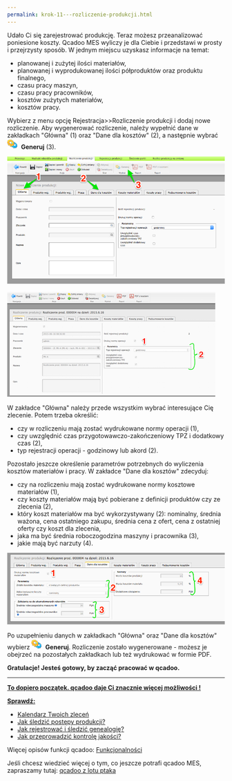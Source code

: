 ```yaml
---
permalink: krok-11---rozliczenie-produkcji.html
---
```

Udało Ci się zarejestrować produkcję. Teraz możesz przeanalizować poniesione koszty. Qcadoo MES wyliczy je dla Ciebie i przedstawi w prosty i przejrzysty sposób. W jednym miejscu uzyskasz informacje na temat:

- planowanej i zużytej ilości materiałów,
- planowanej i wyprodukowanej ilości półproduktów oraz produktu finalnego,
- czasu pracy maszyn,
- czasu pracy pracowników,
- kosztów zużytych materiałów,
- kosztów pracy.

  
 Wybierz z menu opcję Rejestracja\>\>Rozliczenie produkcji i dodaj nowe rozliczenie. Aby wygenerować rozliczenie, należy wypełnić dane w zakładkach "Główna" (1) oraz "Dane dla kosztów" (2), a następnie wybrać&nbsp; ![Generuj](/images/generateIcon24.png)&nbsp; **Generuj** (3).  
  

[![](/images/rozliczenie_produkcji.png)](/images/rozliczenie_produkcji.png)
  

[![](/images/glowna.png)](/images/glowna.png)
  
  
W zakładce "Główna" należy przede wszystkim wybrać interesujące Cię zlecenie. Potem trzeba określić:  

- czy w rozliczeniu mają zostać wydrukowane normy operacji (1),
- czy uwzględnić czas przygotowawczo-zakończeniowy TPZ i dodatkowy czas (2),
- typ rejestracji operacji - godzinowy lub akord (2).
&nbsp;  
  
  
  
  
Pozostało jeszcze określenie parametrów potrzebnych do wyliczenia kosztów materiałów i pracy. W zakładce "Dane dla kosztów" zdecyduj:  

- czy na rozliczeniu mają zostać wydrukowane normy kosztowe materiałów (1),
- czy koszty materiałów mają być pobierane z definicji produktów czy ze zlecenia (2),
- który koszt materiałów ma być wykorzystywany (2): nominalny, średnia ważona, cena ostatniego zakupu, średnia cena z ofert, cena z ostatniej oferty czy koszt dla zlecenia,
- jaka ma być średnia roboczogodzina maszyny i pracownika (3),
- jakie mają być narzuty (4).  

[![](/images/dane_kosztow.png)](/images/dane_kosztow.png)

  

Po uzupełnieniu danych w zakładkach "Główna" oraz "Dane dla kosztów"&nbsp; wybierz ![Generuj](/images/generateIcon24.png)&nbsp; **Generuj**. Rozliczenie zostało wygenerowane - możesz je obejrzeć na pozostałych zakładkach lub też wydrukować w formie PDF.

  
  
  
**Gratulacje! Jesteś gotowy, by zacząć pracować w qcadoo.**
* * *

**<u>To dopiero początek. qcadoo daje Ci znacznie więcej możliwości !</u>**

**<u>Sprawdź:</u>**

- [Kalendarz Twoich zleceń](/kalendarz-zlecen)
- [Jak śledzić postępy produkcji?](/rejestracja)
- [Jak rejestrować i śledzić genealogię?](/genealogia)
- [Jak przeprowadzić kontrolę jakości?](/kontrola-jakosci)

Więcej opisów funkcji qcadoo:&nbsp;[Funkcjonalności](/funkcjonalnosci)

Jeśli chcesz wiedzieć więcej o tym, co jeszcze potrafi qcadoo MES, zapraszamy tutaj: [qcadoo z lotu ptaka](http://qcadoo.com/pl/cechy/qcadoo-z-lotu-ptaka.html)

